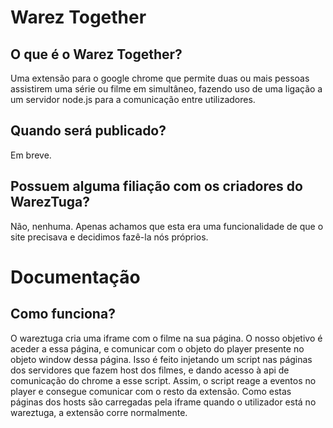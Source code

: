 # Warez Together

## O que é o Warez Together?

  Uma extensão para o google chrome que permite duas ou mais pessoas assistirem uma série ou filme em simultâneo, fazendo uso de uma ligação a um servidor node.js para a comunicação entre utilizadores.

## Quando será publicado?

  Em breve.
  
## Possuem alguma filiação com os criadores do WarezTuga?

  Não, nenhuma. Apenas achamos que esta era uma funcionalidade de que o site precisava e decidimos fazê-la nós próprios.

# Documentação

## Como funciona?

  O wareztuga cria uma iframe com o filme na sua página. O nosso objetivo é aceder a essa página, e comunicar com o objeto do player presente no objeto window dessa página.
  Isso é feito injetando um script nas páginas dos servidores que fazem host dos filmes, e dando acesso à api de comunicação do chrome a esse script. Assim, o script reage a eventos no player e consegue comunicar com o resto da extensão.
  Como estas páginas dos hosts são carregadas pela iframe quando o utilizador está no wareztuga, a extensão corre normalmente.